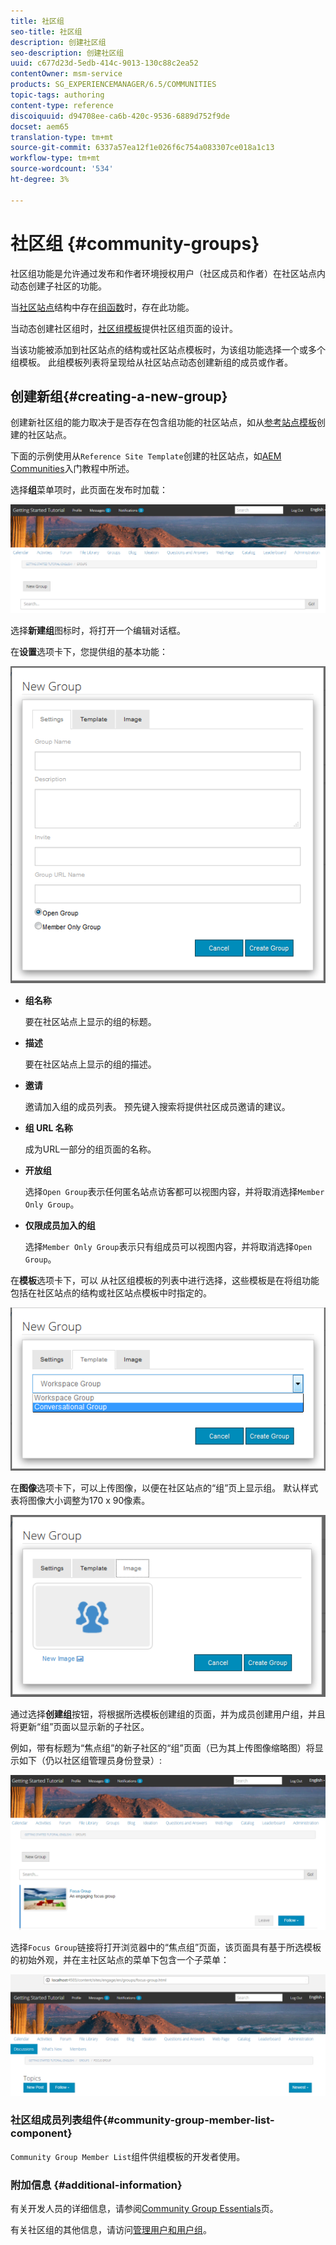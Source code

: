 ```yaml
---
title: 社区组
seo-title: 社区组
description: 创建社区组
seo-description: 创建社区组
uuid: c677d23d-5edb-414c-9013-130c88c2ea52
contentOwner: msm-service
products: SG_EXPERIENCEMANAGER/6.5/COMMUNITIES
topic-tags: authoring
content-type: reference
discoiquuid: d94708ee-ca6b-420c-9536-6889d752f9de
docset: aem65
translation-type: tm+mt
source-git-commit: 6337a57ea12f1e026f6c754a083307ce018a1c13
workflow-type: tm+mt
source-wordcount: '534'
ht-degree: 3%

---
```



# 社区组 {#community-groups}

社区组功能是允许通过发布和作者环境授权用户（社区成员和作者）在社区站点内动态创建子社区的功能。

当[社区站点](/help/communities/sites-console.md)结构中存在[组函数](/help/communities/functions.md#groups-function)时，存在此功能。

当动态创建社区组时，[社区组模板](/help/communities/tools-groups.md)提供社区组页面的设计。

当该功能被添加到社区站点的结构或社区站点模板时，为该组功能选择一个或多个组模板。 此组模板列表将呈现给从社区站点动态创建新组的成员或作者。

## 创建新组{#creating-a-new-group}

创建新社区组的能力取决于是否存在包含组功能的社区站点，如从[参考站点模板](/help/communities/sites.md)创建的社区站点。

下面的示例使用从`Reference Site Template`创建的社区站点，如[AEM Communities](/help/communities/getting-started.md)入门教程中所述。

选择&#x200B;**组**&#x200B;菜单项时，此页面在发布时加载：

![新组](assets/new-group.png)

选择&#x200B;**新建组**&#x200B;图标时，将打开一个编辑对话框。

在&#x200B;**设置**&#x200B;选项卡下，您提供组的基本功能：

![组设置](assets/group-settings.png)

* **组名称**

   要在社区站点上显示的组的标题。

* **描述**

   要在社区站点上显示的组的描述。

* **邀请**

   邀请加入组的成员列表。 预先键入搜索将提供社区成员邀请的建议。

* **组 URL 名称**

   成为URL一部分的组页面的名称。

* **开放组**

   选择`Open Group`表示任何匿名站点访客都可以视图内容，并将取消选择`Member Only Group`。

* **仅限成员加入的组**

   选择`Member Only Group`表示只有组成员可以视图内容，并将取消选择`Open Group`。

在&#x200B;**模板**选项卡下，可以
从社区组模板的列表中进行选择，这些模板是在将组功能包括在社区站点的结构或社区站点模板中时指定的。

![组模板](assets/group-template.png)

在&#x200B;**图像**&#x200B;选项卡下，可以上传图像，以便在社区站点的“组”页上显示组。 默认样式表将图像大小调整为170 x 90像素。

![组图像](assets/group-image.png)

通过选择&#x200B;**创建组**&#x200B;按钮，将根据所选模板创建组的页面，并为成员创建用户组，并且将更新“组”页面以显示新的子社区。

例如，带有标题为“焦点组”的新子社区的“组”页面（已为其上传图像缩略图）将显示如下（仍以社区组管理员身份登录）:

![组页](assets/group-page.png)

选择`Focus Group`链接将打开浏览器中的“焦点组”页面，该页面具有基于所选模板的初始外观，并在主社区站点的菜单下包含一个子菜单：

![open-group-page](assets/open-group-page.png)

### 社区组成员列表组件{#community-group-member-list-component}

`Community Group Member List`组件供组模板的开发者使用。

### 附加信息 {#additional-information}

有关开发人员的详细信息，请参阅[Community Group Essentials](/help/communities/essentials-groups.md)页。

有关社区组的其他信息，请访问[管理用户和用户组](/help/communities/users.md)。
